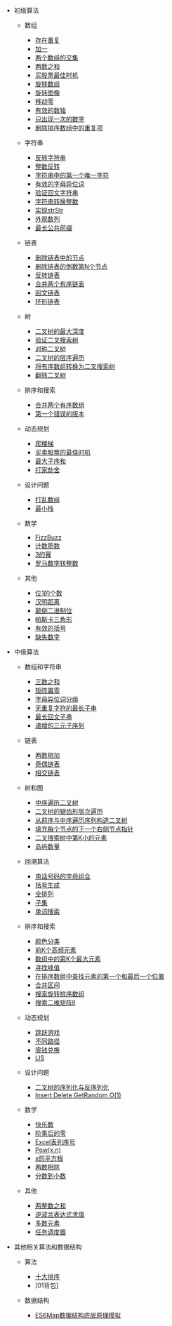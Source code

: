 + 初级算法

    * 数组
        * [存在重复](./easy/Array/存在重复.md)
        * [加一](./easy/Array/加一.md)
        * [两个数组的交集](./easy/Array/两个数组的交集.md)
        * [两数之和](./easy/Array/两数之和.md)
        * [买股票最佳时机](./easy/Array/买股票最佳时机.md)
        * [旋转数组](./easy/Array/旋转数组.md)
        * [旋转图像](./easy/Array/旋转图像.md)
        * [移动零](./easy/Array/移动零.md)
        * [有效的数独](./easy/Array/有效的数独.md)
        * [只出现一次的数字](./easy/Array/只出现一次的数字.md)
        * [删除排序数组中的重复项](./easy/Array/删除排序数组中的重复项.md)

    * 字符串
        * [反转字符串](./easy/String/反转字符串.md)
        * [整数反转](./easy/String/整数反转.md)
        * [字符串中的第一个唯一字符](./easy/String/字符串中的第一个唯一字符.md)
        * [有效的字母异位词](./easy/String/有效的字母异位词.md)
        * [验证回文字符串](./easy/String/验证回文字符串.md)
        * [字符串转换整数](./easy/String/字符串转换整数.md)
        * [实现strStr](./easy/String/实现strStr.md)
        * [外观数列](./easy/String/外观数列.md)
        * [最长公共前缀](./easy/String/最长公共前缀.md)

    * 链表
        * [删除链表中的节点](./easy/LinkedList/删除链表中的节点.md)
        * [删除链表的倒数第N个节点](./easy/LinkedList/删除链表的倒数第N个节点.md)
        * [反转链表](./easy/LinkedList/反转链表.md)
        * [合并两个有序链表](./easy/LinkedList/合并两个有序链表.md)
        * [回文链表](./easy/LinkedList/回文链表.md)
        * [环形链表](./easy/LinkedList/环形链表.md)

    * 树
        * [二叉树的最大深度](./easy/Tree/二叉树的最大深度.md)
        * [验证二叉搜索树](./easy/Tree/验证二叉搜索树.md)
        * [对称二叉树](./easy/Tree/对称二叉树.md)
        * [二叉树的层序遍历](./easy/Tree/二叉树的层序遍历.md)
        * [将有序数组转换为二叉搜索树](./easy/Tree/将有序数组转换为二叉搜索树.md)
        * [翻转二叉树](./easy/Tree/翻转二叉树.md)

    * 排序和搜索

        * [合并两个有序数组](./easy/SortSearch/合并两个有序数组.md)
        * [第一个错误的版本](./easy/SortSearch/第一个错误的版本.md)

    * 动态规划

        * [爬楼梯](./easy/DP/爬楼梯.md)
        * [买卖股票的最佳时机](./easy/DP/买卖股票的最佳时机.md)
        * [最大子序和](./easy/DP/最大子序和.md)
        * [打家劫舍](./easy/DP/打家劫舍.md)

    * 设计问题

        * [打乱数组](./easy/Design/打乱数组.md)
        * [最小栈](./easy/Design/最小栈.md)

    *  数学

        * [FizzBuzz](./easy/Math/FizzBuzz.md)
        * [计数质数](./easy/Math/计数质数.md)
        * [3的幂](./easy/Math/3的幂.md)
        * [罗马数字转整数](./easy/Math/罗马数字转整数.md)

    * 其他

        * [位1的个数](./easy/Other/位1的个数.md)
        * [汉明距离](./easy/Other/汉明距离.md)
        * [颠倒二进制位](./easy/Other/颠倒二进制位.md)
        * [帕斯卡三角形](./easy/Other/帕斯卡三角形.md)
        * [有效的括号](./easy/Other/有效的括号.md)
        * [缺失数字](./easy/Other/缺失数字.md)



+ 中级算法

    * 数组和字符串
        * [三数之和](./normal/Array&String/三数之和.md)
        * [矩阵置零](./normal/Array&String/矩阵置零.md)
        * [字母异位词分组](./normal/Array&String/字母异位词分组.md)
        * [无重复字符的最长子串](./normal/Array&String/无重复字符的最长子串.md)
        * [最长回文子串](./normal/Array&String/最长回文子串.md)
        * [递增的三元子序列](./normal/Array&String/递增的三元子序列.md)

    * 链表
        * [两数相加](./normal/LinkedList/两数相加.md)
        * [奇偶链表](./normal/LinkedList/奇偶链表.md)
        * [相交链表](./normal/LinkedList/相交链表.md)

    * 树和图
        * [中序遍历二叉树](./normal/Tree&Graph/中序遍历二叉树.md)
        * [二叉树的锯齿形层次遍历](./normal/Tree&Graph/二叉树的锯齿形层次遍历.md)
        * [从前序与中序遍历序列构造二叉树](./normal/Tree&Graph/从前序与中序遍历序列构造二叉树.md)
        * [填充每个节点的下一个右侧节点指针](./normal/Tree&Graph/填充每个节点的下一个右侧节点指针.md)
        * [二叉搜索树中第K小的元素](./normal/Tree&Graph/二叉搜索树中第K小的元素.md)
        * [岛屿数量](./normal/Tree&Graph/岛屿数量.md)

    * 回溯算法
        * [电话号码的字母组合](./normal/backTracking/电话号码的字母组合.md)
        * [括号生成](./normal/backTracking/括号生成.md)
        * [全排列](./normal/backTracking/全排列.md)
        * [子集](./normal/backTracking/子集.md)
        * [单词搜索](./normal/backTracking/单词搜索.md)

    * 排序和搜索
        * [颜色分类](./normal/sort&search/颜色分类.md)
        * [前K个高频元素](./normal/sort&search/前K个高频元素.md)
        * [数组中的第K个最大元素](./normal/sort&search/数组中的第K个最大元素.md)
        * [寻找峰值](./normal/sort&search/寻找峰值.md)
        * [在排序数组中查找元素的第一个和最后一个位置](./normal/sort&search/在排序数组中查找元素的第一个和最后一个位置.md)
        * [合并区间](./normal/sort&search/合并区间.md)
        * [搜索旋转排序数组](./normal/sort&search/搜索旋转排序数组.md)
        * [搜索二维矩阵II](./normal/sort&search/搜索二维矩阵II.md)

    * 动态规划
        * [跳跃游戏](./normal/DP/跳跃游戏.md)
        * [不同路径](./normal/DP/不同路径.md)
        * [零钱兑换](./normal/DP/零钱兑换.md)
        * [LIS](./normal/DP/LIS.md)

    * 设计问题
        * [二叉树的序列化与反序列化](./normal/design/二叉树的序列化与反序列化.md)
        * [Insert Delete GetRandom O(1)](./normal/design/InsertDeleteGetRandom.md)

    * 数学
        * [快乐数](./normal/math/快乐数.md)
        * [阶乘后的零](./normal/math/阶乘后的零.md)
        * [Excel表列序号](./normal/math/Excel表列序号.md)
        * [Pow(x,n)](./normal/math/Pow(x,n).md)
        * [x的平方根](./normal/math/x的平方根.md)
        * [两数相除](./normal/math/两数相除.md)
        * [分数到小数](./normal/math/分数到小数.md)

    * 其他
        * [两整数之和](./normal/other/两整数之和.md)
        * [逆波兰表达式求值](./normal/other/逆波兰表达式求值.md)
        * [多数元素](./normal/other/多数元素.md)
        * [任务调度器](./normal/other/任务调度器.md)
       
        

+ 其他相关算法和数据结构

    * 算法
        * [十大排序](./basicalgo/sort/sort.md)
        * [01背包]

    * 数据结构
        * [ES6Map数据结构底层原理模拟](./basicalgo/datastruct/map.md)



